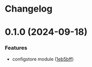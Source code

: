 # Changelog

# 0.1.0 (2024-09-18)


### Features

* configstore module ([1eb5bff](https://github.com/chunkai1312/nest-configstore/commit/1eb5bff409c1449bac1e5516b226bb84eae3f1e1))
